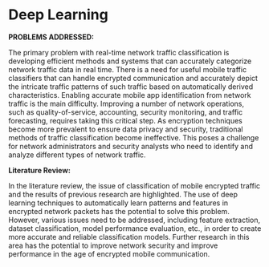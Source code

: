 # Deep Learning
**PROBLEMS ADDRESSED:**

The primary problem with real-time network traffic classification is developing efficient methods and systems that can accurately categorize network traffic data in real time.
There is a need for useful mobile traffic classifiers that can handle encrypted communication and accurately depict the intricate traffic patterns of such traffic based on automatically derived characteristics.
Enabling accurate mobile app identification from network traffic is the main difficulty. Improving a number of network operations, such as quality-of-service, accounting, security monitoring,
and traffic forecasting, requires taking this critical step.
As encryption techniques become more prevalent to ensure data privacy and security, traditional methods of traffic classification become ineffective. 
This poses a challenge for network administrators and security analysts who need to identify and analyze different types of network traffic.

**Literature Review:**

In the literature review, the issue of classification of mobile encrypted traffic and the results of previous research are highlighted. The use of deep learning techniques to automatically learn patterns and features in encrypted network packets has the potential to solve this problem. However, various issues need to be addressed, including feature extraction, dataset classification, model performance evaluation, etc., in order to create more accurate and reliable classification models. Further research in this area has the potential to improve network security and improve performance in the age of encrypted mobile communication.
